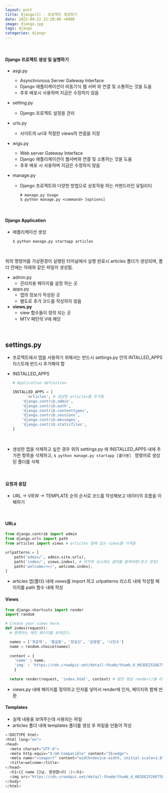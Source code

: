 ```yaml
---
layout: post
title: Django(2) - 프로젝트 생성하기
date: 2022-09-22 22:20:00 +0900
image: django.jpg
tags: django
categories: django
---
```


<br>

#### Django 프로젝트 생성 및 실행하기

* asgi.py

  * Asynchronous Server Gateway Interface
  * Django 애플리케이션이 비동기식 웹 서버 와 연결 및 소통하는 것을 도움
  * 추후 배포시 사용하며 지금은 수정하지 않음

* setting.py

  * Django 프로젝트 설정을 관리

* urls.py

  * 사이트의 url과 적절한 views의 연결을 지정

* wigs.py

  * Web server Gateway Interface
  * Django 애플리케이션이 웹서버와 연결 및 소통하는 것을 도움
  * 추후 배포 시 사용하며 지금은 수정하지 않음

* manage.py

  * Django 프로젝트와 다양한 방법으로 상호작용 하는 커맨드라인 유틸리티

    ``` terminal
    # manage.py Usage 
    $ python manage.py <command> [options]
    ```

<br>

#### Django Application

* 애플리케이션 생성

  ``` terminal
  $ python manage.py startapp articles
  ```

<br>

위의 명령어를 가상환경이 실행된 터미널에서 실행 완료시 articles 폴더가 생성되며, 폴더 안에는 아래와 같은 파일이 생성됨.

 * admin.py
   * 관리자용 페이지를 설정 하는 곳
 * apps.py
   * 앱의 정보가 작성된 곳
   * 별도로 추가 코드를 작성하지 않음
 * **views.py**
   * view 함수들이 정의 되는 곳
   * MTV 패턴의 V에 해당

<br>

## settings.py

* 프로젝트에서 앱을 사용하기 위해서는 반드시 settings.py 안의 INTALLED_APPS 리스트에 반드시 추가해야 함

* INSTALLED_APPS

  ``` python
  # Application definition
  
  INSTALLED_APPS = [
    	'articles', # 생성한 articles를 추가함
      'django.contrib.admin',
      'django.contrib.auth',
      'django.contrib.contenttypes',
      'django.contrib.sessions',
      'django.contrib.messages',
      'django.contrib.staticfiles',
  ]
  ```

  <br>

* 생성한 앱을 삭제하고 싶은 경우 위의 settings.py 에 INSTALLED_APPS 내에 추가한 항목을 삭제하고, `$ python manage.py startapp [폴더명] ` 명령어로 생성된 폴더를 삭제

<br>

#### 요청과 응답

* URL -> VIEW -> TEMPLATE 순의 순서로 코드를 작성해보고 데이터의 흐름을 이해하기

<br>

#### URLs

``` python
from django.contrib import admin
from django.urls import path
from articles import views # articles 앱에 있는 views를 가져옴

urlpatterns = [
    path('admin/', admin.site.urls),
  	path('index/', views.index), # 마지막 요소에도 콤마를 붙혀야함(장고 한정)
  	path('welcome/<>/', welcome.index),
]
```

* articles 앱(폴더) 내에 views를 import 하고 urlpatterns 리스트 내에 작성할 페이지를 path 함수 내에 작성 

#### Views

``` python
from django.shortcuts import render
import random

# Create your views here.
def index(request):
  # 환영하는 메인 페이지를 보여준다.

  names = ['최준혁', '홍길동', '장길산', '김영철', '나진수']
  name = random.choice(names)
  
  context = {
    'name' : name,
    'img' : 'https://cdn.crowdpic.net/detail-thumb/thumb_d_063DE2526E75F644AA2AE4BD774FE330.jpg',
    }
  
  return render(request, 'index.html', context) # 끝은 항상 render()를 리턴

```

* views.py 내에 페이지를 정의하고 인자를 넣어서 render에 인자, 페이지와 함께 반환

#### Templates

* 실제 내용을 보여주는데 사용되는 파일
* articles 폴더 내에 templates 폴더를 생성 후 파일을 만들어 작성

``` python
<!DOCTYPE html>
<html lang="en">
<head>
  <meta charset="UTF-8">
  <meta http-equiv="X-UA-Compatible" content="IE=edge">
  <meta name="viewport" content="width=device-width, initial-scale=1.0">
  <title>welcome</title>
</head>
  <h1>{{ name }}님. 환영합니다 :)</h1>
  <img src="https://cdn.crowdpic.net/detail-thumb/thumb_d_063DE2526E75F644AA2AE4BD774FE330.jpg" alt=""> 
</body>
</html>
```

